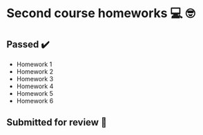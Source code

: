# Second course homeworks :computer: :nerd_face:

## Passed :heavy_check_mark:
- Homework 1
- Homework 2
- Homework 3
- Homework 4
- Homework 5
- Homework 6

## Submitted for review :eyes:
